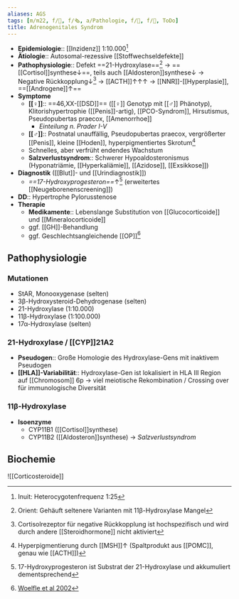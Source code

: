 ```yaml
---
aliases: AGS
tags: [m/m22, f/🦩, f/🗞️, a/Pathologie, f/🦄, f/🦄, ToDo]
title: Adrenogenitales Syndrom
---
```

- **Epidemiologie**:: [[Inzidenz]] 1:10.000[^1]
- **Ätiologie**:: Autosomal-rezessive [[Stoffwechseldefekte]]
- **Pathophysiologie**:: Defekt ==21-Hydroxylase==[^2] → ==[[Cortisol]]synthese↓==, teils auch [[Aldosteron]]synthese↓ → Negative Rückkopplung↓[^6] → [[ACTH]]↑↑↑ → [[NNR]]-[[Hyperplasie]], ==[[Androgene]]↑==
- **Symptome**
	- **[[♀]]**:: ==46,XX-[[DSD]]== ([[♀]] Genotyp mit [[♂]] Phänotyp), Klitorishypertrophie ([[Penis]]-artig), [[PCO-Syndrom]], Hirsutismus, Pseudopubertas praecox,  [[Amenorrhoe]]
		- *Einteilung n. Prader I-V*
	- **[[♂]]**:: Postnatal unauffällig, Pseudopubertas praecox, vergrößerter [[Penis]], kleine [[Hoden]], hyperpigmentiertes Skrotum[^4]
	- Schnelles, aber verfrüht endendes Wachstum
	- **Salzverlustsyndrom**:: Schwerer Hypoaldosteronismus (Hyponatriämie, [[Hyperkaliämie]], [[Azidose]], [[Exsikkose]])
- **Diagnostik** ([[Blut]]- und [[Urindiagnostik]])
	- *==17-Hydroxyprogesteron==*↑[^5] (erweitertes [[Neugeborenenscreening]])
- **DD**:: Hypertrophe Pylorusstenose
- **Therapie**
	- **Medikamente**:: Lebenslange Substitution von [[Glucocorticoide]] und [[Mineralocorticoide]]
	- ggf. [[GH]]-Behandlung
	- ggf. Geschlechtsangleichende [[OP]][^7]

## Pathophysiologie
### Mutationen
- StAR, Monooxygenase (selten)
- 3β-Hydroxysteroid-Dehydrogenase (selten)
- 21-Hydroxylase (1:10.000)
- 11β-Hydroxylase (1:100.000)
- 17α-Hydroxylase (selten)

### 21-Hydroxylase / [[CYP]]21A2
- **Pseudogen**:: Große Homologie des Hydroxylase-Gens mit inaktivem Pseudogen
- **[[HLA]]-Variabilität**:: Hydroxylase-Gen ist lokalisiert in HLA III Region auf [[Chromosom]] 6p → viel meiotische Rekombination / Crossing over für immunologische Diversität

### 11β-Hydroxylase
- **Isoenzyme** 
	- CYP11B1 ([[Cortisol]]synthese)
	- CYP11B2 ([[Aldosteron]]synthese) → *Salzverlustsyndrom*

## Biochemie

![[Corticosteroide]]


[^1]: Inuit: Heterocygotenfrequenz 1:25
[^2]: Orient: Gehäuft seltenere Varianten mit 11β-Hydroxylase Mangel
[^4]: Hyperpigmentierung durch [[MSH]]↑ (Spaltprodukt aus [[POMC]], genau wie [[ACTH]])
[^5]: 17-Hydroxyprogesteron ist Substrat der 21-Hydroxylase und akkumuliert dementsprechend
[^6]: Cortisolrezeptor für negative Rückkopplung ist hochspezifisch und wird durch andere [[Steroidhormone]] nicht aktiviert
[^7]: [Woelfle et al 2002](https://pubmed.ncbi.nlm.nih.gov/11874415/)